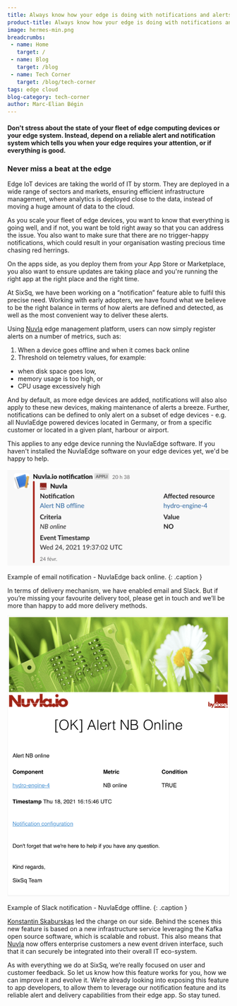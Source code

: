 ```yaml
---
title: Always know how your edge is doing with notifications and alerts
product-title: Always know how your edge is doing with notifications and alerts
image: hermes-min.png
breadcrumbs:
 - name: Home
   target: /
 - name: Blog
   target: /blog
 - name: Tech Corner
   target: /blog/tech-corner
tags: edge cloud
blog-category: tech-corner
author: Marc-Elian Bégin
---
```


#### Don't stress about the state of your fleet of edge computing devices or your edge system. Instead, depend on a reliable alert and notification system which tells you when your edge requires your attention, or if everything is good.

### Never miss a beat at the edge

Edge IoT devices are taking the world of IT by storm. They are deployed in a wide range of sectors and markets, ensuring efficient infrastructure management, where analytics is deployed close to the data, instead of moving a huge amount of data to the cloud.

As you scale your fleet of edge devices, you want to know that everything is going well, and if not, you want be told right away so that you can address the issue. You also want to make sure that there are no trigger-happy notifications, which could result in your organisation wasting precious time chasing red herrings.

On the apps side, as you deploy them from your App Store or Marketplace, you also want to ensure updates are taking place and you're running the right app at the right place and the right time. 

At SixSq, we have been working on a “notification” feature able to fulfil this precise need.  Working with early adopters, we have found what we believe to be the right balance in terms of how alerts are defined and detected, as well as the most convenient way to deliver these alerts.

Using [Nuvla](https://nuvla.io/) edge management platform, users can now simply register alerts on a number of metrics, such as:

1. When a device goes offline and when it comes back online
2. Threshold on telemetry values, for example:
- 	when disk space goes low,
- 	memory usage is too high, or
- 	CPU usage excessively high 

And by default, as more edge devices are added, notifications will also also apply to these new devices, making maintenance of alerts a breeze.  Further, notifications can be defined to only alert on a subset of edge devices - e.g. all NuvlaEdge powered devices located in Germany, or from a specific customer or located in a given plant, harbour or airport.

This applies to any edge device running the NuvlaEdge software. If you haven't installed the NuvlaEdge software on your edge devices yet, we'd be happy to help.

![slack alert](/assets/img/blog/slack-alert.png)

Example of email notification - NuvlaEdge back online.
{: .caption }

In terms of delivery mechanism, we have enabled email and Slack.  But if you’re missing your favourite delivery tool, please get in touch and we’ll be more than happy to add more delivery methods.

![slack alert](/assets/img/blog/email-alert-1.png)

Example of Slack notification - NuvlaEdge offline.
{: .caption }

[Konstantin Skaburskas](https://www.linkedin.com/in/konstantinskaburskas/) led the charge on our side.  Behind the scenes this new feature is based on a new infrastructure service leveraging the Kafka open source software, which is scalable and robust. This also means that [Nuvla](https://nuvla.io/) now offers enterprise customers a new event driven interface, such that it can securely be integrated into their overall IT eco-system.

As with everything we do at SixSq, we’re really focused on user and customer feedback.  So let us know how this feature works for you, how we can improve it and evolve it. We’re already looking into exposing this feature to app developers, to allow them to leverage our notification feature and its reliable alert and delivery capabilities from their edge app. So stay tuned.